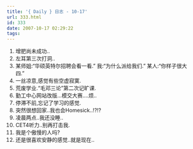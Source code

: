 ```yaml
---
title: '{ Daily } 日志 - 10-17'
url: 333.html
id: 333
date: 2007-10-17 02:29:22
tags:
---
```


1.  增肥尚未成功..
2.  左耳第三次打洞..
3.  某师姐:“华硕英特尔招聘会看一看.” 我:“为什么派给我们.” 某人:“你样子很大四.”
4.  一丝凉意,感觉有些空虚寂寞.
5.  荒废学业.“毛邓三论”第二次记旷课.
6.  勤工中心网站改版...模交大赛....烦..
7.  停滞不前,忘记了学习的感觉.
8.  突然很想回家..我也会Homesick..!?!?
9.  凌晨两点..我还没睡..
10.  CET4听力..别再打击我.
11.  我是个傲慢的人吗?
12.  还是很喜欢安静的感觉..就是现在..